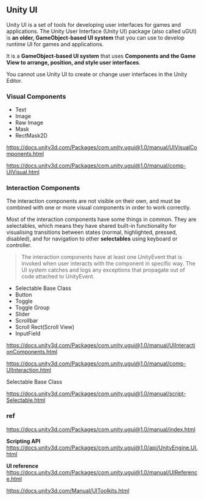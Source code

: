 ## Unity UI

Unity UI is a set of tools for developing user interfaces for games and applications. The Unity User Interface (Unity UI) package (also called uGUI) is **an older, GameObject-based UI system** that you can use to develop runtime UI for games and applications. 

It is a **GameObject-based UI system** that uses **Components and the Game View to arrange, position, and style user interfaces**. 

You cannot use Unity UI to create or change user interfaces in the Unity Editor.


### Visual Components
- Text
- Image
- Raw Image
- Mask
- RectMask2D

https://docs.unity3d.com/Packages/com.unity.ugui@1.0/manual/UIVisualComponents.html

https://docs.unity3d.com/Packages/com.unity.ugui@1.0/manual/comp-UIVisual.html


### Interaction Components
The interaction components are not visible on their own, and must be combined with one or more visual components in order to work correctly.

Most of the interaction components have some things in common. They are selectables, which means they have shared built-in functionality for visualising transitions between states (normal, highlighted, pressed, disabled), and for navigation to other **selectables** using keyboard or controller. 

> The interaction components have at least one UnityEvent that is invoked when user interacts with the component in specific way. The UI system catches and logs any exceptions that propagate out of code attached to UnityEvent.

- Selectable Base Class
- Button
- Toggle
- Toggle Group
- Slider
- Scrollbar
- Scroll Rect(Scroll View)
- InputField

https://docs.unity3d.com/Packages/com.unity.ugui@1.0/manual/UIInteractionComponents.html

https://docs.unity3d.com/Packages/com.unity.ugui@1.0/manual/comp-UIInteraction.html

Selectable Base Class 

https://docs.unity3d.com/Packages/com.unity.ugui@1.0/manual/script-Selectable.html




### ref
https://docs.unity3d.com/Packages/com.unity.ugui@1.0/manual/index.html

**Scripting API** \
https://docs.unity3d.com/Packages/com.unity.ugui@1.0/api/UnityEngine.UI.html

**UI reference** \
https://docs.unity3d.com/Packages/com.unity.ugui@1.0/manual/UIReference.html

https://docs.unity3d.com/Manual/UIToolkits.html
